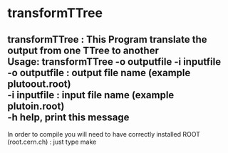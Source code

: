 # transformTTree

  transformTTree : This Program translate the output from one TTree to another  
   Usage: transformTTree  -o outputfile -i inputfile  
       -o outputfile     : output file name (example plutoout.root)    
       -i inputfile      : input file name (example plutoin.root)   
       -h help, print this message 
   --- 
   
   
In order to compile you will need to have correctly installed ROOT (root.cern.ch) : just type make
